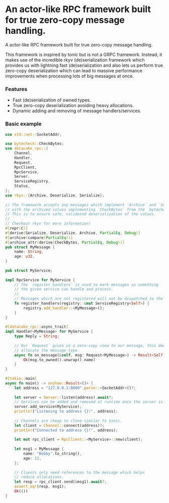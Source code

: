 # An actor-like RPC framework built for true zero-copy message handling.

A actor-like RPC framework built for true zero-copy message handling.

This framework is inspired by tonic but is not a GRPC framework. 
Instead, it makes use of the incredible rkyv (de)serialization framework which provides us 
with lightning fast (de)serialization and also lets us perform true zero-copy deserialization
which can lead to massive performance improvements when processing lots of big messages at once.                                                                                            
                                                                                                
### Features                                                                                    
- Fast (de)serialization of owned types.                                                        
- True zero-copy deserialization avoiding heavy allocations.                                    
- Dynamic adding and removing of message handlers/services.                                     
                                                                                                
### Basic example                                                                               
```rust                                                                                         
use std::net::SocketAddr;                                                                      
                                                                                                
use bytecheck::CheckBytes;                                                                      
use datacake_rpc::{                                                                             
    Channel,                                                                                    
    Handler,                                                                                    
    Request,                                                                                    
    RpcClient,                                                                                  
    RpcService,                                                                                 
    Server,                                                                                     
    ServiceRegistry,                                                                            
    Status,                                                                                     
};                                                                                              
use rkyv::{Archive, Deserialize, Serialize};                                                    
                                                                                                
// The framework accepts any messages which implement `Archive` and `Serialize` along           
// with the archived values implementing `CheckBytes` from the `bytecheck` crate.               
// This is to ensure safe, validated deserialization of the values.                             
//                                                                                              
// Checkout rkyv for more information!                                                          
#[repr(C)]                                                                                      
#[derive(Serialize, Deserialize, Archive, PartialEq, Debug)]                                    
#[archive(compare(PartialEq))]                                                                  
#[archive_attr(derive(CheckBytes, PartialEq, Debug))]                                           
pub struct MyMessage {                                                                          
    name: String,                                                                               
    age: u32,                                                                                   
}                                                                                               
                                                                                                
pub struct MyService;                                                                           
                                                                                                
impl RpcService for MyService {                                                                 
    // The `register_handlers` is used to mark messages as something                            
    // the given service can handle and process.                                                
    //                                                                                          
    // Messages which are not registered will not be dispatched to the handler.                 
    fn register_handlers(registry: &mut ServiceRegistry<Self>) {                                
        registry.add_handler::<MyMessage>();                                                    
    }                                                                                           
}                                                                                               
                                                                                                
#[datacake_rpc::async_trait]                                                                    
impl Handler<MyMessage> for MyService {                                                         
    type Reply = String;                                                                        
                                                                                                
    // Our `Request` gives us a zero-copy view to our message, this doesn't actually            
    // allocate the message type.                                                               
    async fn on_message(&self, msg: Request<MyMessage>) -> Result<Self::Reply, Status> {        
        Ok(msg.to_owned().unwrap().name)                                                        
    }                                                                                           
}                                                                                               
                                                                                                
#[tokio::main]                                                                                  
async fn main() -> anyhow::Result<()> {                                                         
    let address = "127.0.0.1:8000".parse::<SocketAddr>()?;                                      
                                                                                                
    let server = Server::listen(address).await?;                                                
    // Services can be added and removed at runtime once the server is started.                 
    server.add_service(MyService);                                                              
    println!("Listening to address {}!", address);                                              
                                                                                                
    // Channels are cheap to clone similar to tonic.                                            
    let client = Channel::connect(address)?;                                              
    println!("Connected to address {}!", address);                                              
                                                                                                
    let mut rpc_client = RpcClient::<MyService>::new(client);                                   
                                                                                                
    let msg1 = MyMessage {                                                                      
        name: "Bobby".to_string(),                                                              
        age: 12,                                                                                
    };                                                                                          
                                                                                                
    // Clients only need references to the message which helps                                  
    // reduce allocations.                                                                      
    let resp = rpc_client.send(&msg1).await?;                                                   
    assert_eq!(resp, msg1);                                                                     
    Ok(())                                                                                      
}                                                                                               
```                                                                                             